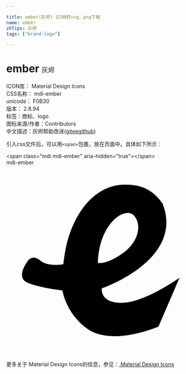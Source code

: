 ```yaml
---

title: ember(灰烬) ICON转svg、png下载
name: ember
zhTips: 灰烬
tags: ["brand-logo"]

---
```


# ember  <small style="font-size: 60%;font-weight: 100">灰烬</small>


<div class="detail-page">
<p>
<span>
ICON库：
<span class="badge-secondary badge">Material Design Icons</span> 
</span>
<br/>
<span>
CSS名称：
<span class="badge-secondary badge">mdi-ember</span> 
</span>
<br/>
<span>
unicode：
<span class="badge-secondary badge">F0B30</span> 
<copy-btn content='F0B30' btn-title=""></copy-btn>
<copy-btn :content='String.fromCodePoint(parseInt("F0B30", 16))' btn-title="复制U"></copy-btn>
</span>
<br/>
<span>
版本：
<span class="badge-secondary badge">2.8.94</span> 
</span><br/><span>标签：<span class="badge-light badge"><router-link to="/tags/brand-logo.html">商标、logo</router-link></span></span>
<br/>
<span>图标来源/作者：<span class="badge-light badge">Contributors</span></span> 
<br/>
<span class="zh-detail">中文描述：<span class="badge-primary badge">灰烬</span><span class="help-link"><span>帮助改进</span>(<a href="https://gitee.com/liuwave/icon-helper/edit/master/json/material/ember.json" target="_blank" rel="noopener noreferrer">gitee</a><a href="https://github.com/liuwave/icon-helper/edit/master/json/material/ember.json" target="_blank" rel="noopener noreferrer">github</a></span>)</span><br/>
</p>
</div>
<div class="alert alert-dark">
  <i class="mdi mdi-ember mdi-48px"></i>
  <i class="mdi mdi-ember mdi-36px"></i>
  <i class="mdi mdi-ember mdi-24px"></i>
  <i class="mdi mdi-ember mdi-18px"></i>
</div>
<div>
  <p>引入css文件后，可以用<code>&lt;span&gt;</code>包裹，放在页面中。具体如下所示：    
  </p>
  <div class="alert alert-primary" style="font-size: 14px">
    &lt;span class="mdi mdi-ember" aria-hidden="true"&gt;&lt;/span&gt;
    <copy-btn content='<span class="mdi mdi-ember" aria-hidden="true"></span>'></copy-btn>
  </div>
  <div class="alert alert-secondary">
    <i class="mdi mdi-ember"
    style="font-size: 24px"
    aria-hidden="true"></i> mdi-ember
    <copy-btn content="mdi-ember" btn-title="复制图标名称"></copy-btn>
  </div>
</div>
<div id="svg" class="svg-wrap">
<svg xmlns="http://www.w3.org/2000/svg" viewBox="0 0 24 24"><path d="M22,14.22C22,14.22 17.61,17.35 14.72,17.39C11.84,17.44 12.13,15.56 12.13,15.56C12.13,15.56 22.71,11.94 19.83,4.79C18.53,2.95 17,2.37 14.89,2.42C12.76,2.46 10.17,3.76 8.46,7.6C7.64,9.44 7.41,11.18 7.24,12.5V12.5C7.24,12.5 5.32,12.88 4.32,12.04C3.32,11.2 2.77,12.04 2.77,12.04C2.77,12.04 1.03,14.2 2.75,14.87C4.46,15.54 7.12,15.82 7.12,15.82V15.82C7.36,17 8.08,19 10.17,20.6C13.3,23 19.32,20.4 19.32,20.4M11.63,12.33C11.76,7.36 15,5.18 16.15,6.27C17.27,7.36 16.86,9.7 14.72,11.16C12.59,12.63 11.63,12.33 11.63,12.33Z" /></svg>
</div>
<detail full-name='mdi-ember'></detail>
    
<div><p>更多关于 Material Design Icons的信息，参见：<a target="_blank" href="https://iconhelper.cn/material.html"> Material Design Icons</a>
</p></div>
